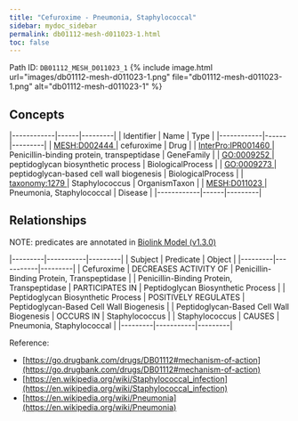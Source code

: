 ```yaml
---
title: "Cefuroxime - Pneumonia, Staphylococcal"
sidebar: mydoc_sidebar
permalink: db01112-mesh-d011023-1.html
toc: false 
---
```



Path ID: `DB01112_MESH_D011023_1`
{% include image.html url="images/db01112-mesh-d011023-1.png" file="db01112-mesh-d011023-1.png" alt="db01112-mesh-d011023-1" %}

## Concepts

|------------|------|---------|
| Identifier | Name | Type    |
|------------|------|---------|
| <a href="https://identifiers.org/MESH:D002444">MESH:D002444 </a> | cefuroxime | Drug |
| <a href="https://identifiers.org/InterPro:IPR001460">InterPro:IPR001460 </a> | Penicillin-binding protein, transpeptidase | GeneFamily |
| <a href="https://identifiers.org/GO:0009252">GO:0009252 </a> | peptidoglycan biosynthetic process | BiologicalProcess |
| <a href="https://identifiers.org/GO:0009273">GO:0009273 </a> | peptidoglycan-based cell wall biogenesis | BiologicalProcess |
| <a href="https://identifiers.org/taxonomy:1279">taxonomy:1279 </a> | Staphylococcus | OrganismTaxon |
| <a href="https://identifiers.org/MESH:D011023">MESH:D011023 </a> | Pneumonia, Staphylococcal | Disease |
|------------|------|---------|

## Relationships


NOTE: predicates are annotated in <a href="https://github.com/biolink/biolink-model/releases/tag/v1.3.0">Biolink Model (v1.3.0)</a>

|---------|-----------|---------|
| Subject | Predicate | Object  |
|---------|-----------|---------|
| Cefuroxime | DECREASES ACTIVITY OF | Penicillin-Binding Protein, Transpeptidase |
| Penicillin-Binding Protein, Transpeptidase | PARTICIPATES IN | Peptidoglycan Biosynthetic Process |
| Peptidoglycan Biosynthetic Process | POSITIVELY REGULATES | Peptidoglycan-Based Cell Wall Biogenesis |
| Peptidoglycan-Based Cell Wall Biogenesis | OCCURS IN | Staphylococcus |
| Staphylococcus | CAUSES | Pneumonia, Staphylococcal |
|---------|-----------|---------|

Reference: 
  - [https://go.drugbank.com/drugs/DB01112#mechanism-of-action](https://go.drugbank.com/drugs/DB01112#mechanism-of-action)
  - [https://en.wikipedia.org/wiki/Staphylococcal_infection](https://en.wikipedia.org/wiki/Staphylococcal_infection)
  - [https://en.wikipedia.org/wiki/Pneumonia](https://en.wikipedia.org/wiki/Pneumonia)
